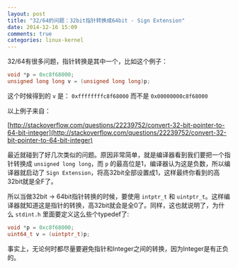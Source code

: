 ```yaml
---
layout: post
title: "32/64的问题：32bit指针转换成64bit - Sign Extension"
date: 2014-12-16 15:09
comments: true
categories: linux-kernel
---
```


32/64有很多问题，指针转换是其中一个，比如这个例子：

<!-- more -->

``` cpp
void *p = 0xc8f68000;
unsigned long long v = (unsigned long long)p;
```

这个时候得到的 `v` 是： `0xffffffffc8f68000` 而不是 `0x00000000c8f68000`

以上例子来自：

[http://stackoverflow.com/questions/22239752/convert-32-bit-pointer-to-64-bit-integer](http://stackoverflow.com/questions/22239752/convert-32-bit-pointer-to-64-bit-integer)

最近就碰到了好几次类似的问题。原因非常简单，就是编译器看到我们要把一个指针转换成 `unsigned long long`，而 `p` 的最高位是1，编译器认为这是负数，所以编译器就启动了 `Sign Extension`，将高32bit全部设置成1，这样最终你看到的高32bit就是全F了。

所以当做32bit -> 64bit指针转换的时候，要使用 `intptr_t` 和 `uintptr_t`。这样编译器就知道这是指针的转换，高32bit就会是全0了。同样，这也就说明了，为什么 `stdint.h` 里面要定义这么些个typedef了:

``` cpp
void *p = 0xc8f68000;
uint64_t v = (uintptr_t)p;
```

事实上，无论何时都尽量要避免指针和Integer之间的转换，因为Integer是有正负的。

